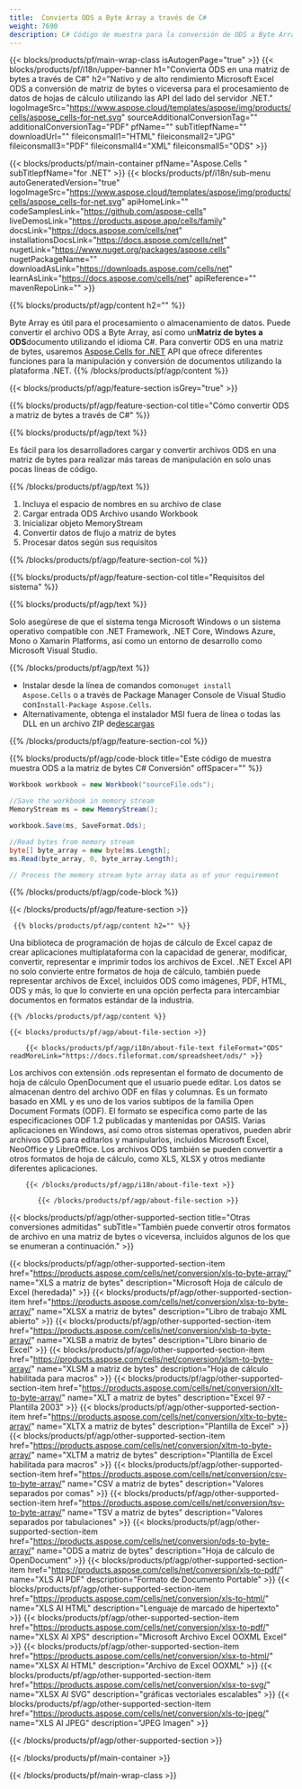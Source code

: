 ```yaml
---
title:  Convierta ODS a Byte Array a través de C#
weight: 7690
description: C# Código de muestra para la conversión de ODS a Byte Array. Use este código para la conversión de Excel ODS a Byte Array dentro de VB.NET, Asp.NET o cualquier aplicación basada en .NET.
---
```

{{< blocks/products/pf/main-wrap-class isAutogenPage="true" >}}
{{< blocks/products/pf/i18n/upper-banner h1="Convierta ODS en una matriz de bytes a través de C#" h2="Nativo y de alto rendimiento Microsoft Excel ODS a conversión de matriz de bytes o viceversa para el procesamiento de datos de hojas de cálculo utilizando las API del lado del servidor .NET." logoImageSrc="https://www.aspose.cloud/templates/aspose/img/products/cells/aspose_cells-for-net.svg" sourceAdditionalConversionTag="" additionalConversionTag="PDF" pfName="" subTitlepfName="" downloadUrl="" fileiconsmall1="HTML" fileiconsmall2="JPG" fileiconsmall3="PDF" fileiconsmall4="XML" fileiconsmall5="ODS" >}}

{{< blocks/products/pf/main-container pfName="Aspose.Cells " subTitlepfName="for .NET" >}}
{{< blocks/products/pf/i18n/sub-menu autoGeneratedVersion="true" logoImageSrc="https://www.aspose.cloud/templates/aspose/img/products/cells/aspose_cells-for-net.svg" apiHomeLink="" codeSamplesLink="https://github.com/aspose-cells" liveDemosLink="https://products.aspose.app/cells/family" docsLink="https://docs.aspose.com/cells/net" installationsDocsLink="https://docs.aspose.com/cells/net" nugetLink="https://www.nuget.org/packages/aspose.cells" nugetPackageName="" downloadAsLink="https://downloads.aspose.com/cells/net" learnAsLink="https://docs.aspose.com/cells/net" apiReference="" mavenRepoLink="" >}}

{{% blocks/products/pf/agp/content h2="" %}}

 Byte Array es útil para el procesamiento o almacenamiento de datos. Puede convertir el archivo ODS a Byte Array, así como un**Matriz de bytes a ODS**documento utilizando el idioma C#. Para convertir ODS en una matriz de bytes, usaremos
 [Aspose.Cells for .NET](https://products.aspose.com/cells/net) 
 API que ofrece diferentes funciones para la manipulación y conversión de documentos utilizando la plataforma .NET.
{{% /blocks/products/pf/agp/content %}}

{{< blocks/products/pf/agp/feature-section isGrey="true" >}}

{{% blocks/products/pf/agp/feature-section-col title="Cómo convertir ODS a matriz de bytes a través de C#" %}}

{{% blocks/products/pf/agp/text %}}

 Es fácil para los desarrolladores cargar y convertir archivos ODS en una matriz de bytes para realizar más tareas de manipulación en solo unas pocas líneas de código.

{{% /blocks/products/pf/agp/text %}}

1.  Incluya el espacio de nombres en su archivo de clase
1.  Cargar entrada ODS Archivo usando Workbook
1.  Inicializar objeto MemoryStream
1.  Convertir datos de flujo a matriz de bytes
1.  Procesar datos según sus requisitos

{{% /blocks/products/pf/agp/feature-section-col %}}

{{% blocks/products/pf/agp/feature-section-col title="Requisitos del sistema" %}}

{{% blocks/products/pf/agp/text %}}

 Solo asegúrese de que el sistema tenga Microsoft Windows o un sistema operativo compatible con .NET Framework, .NET Core, Windows Azure, Mono o Xamarin Platforms, así como un entorno de desarrollo como Microsoft Visual Studio.

{{% /blocks/products/pf/agp/text %}}

-  Instalar desde la línea de comandos como<code>nuget install Aspose.Cells</code> o a través de Package Manager Console de Visual Studio con<code>Install-Package Aspose.Cells</code>.
-  Alternativamente, obtenga el instalador MSI fuera de línea o todas las DLL en un archivo ZIP de<a href="https://downloads.aspose.com/cells/net">descargas</a>

{{% /blocks/products/pf/agp/feature-section-col %}}

{{% blocks/products/pf/agp/code-block title="Este código de muestra muestra ODS a la matriz de bytes C# Conversión" offSpacer="" %}}

```cs
Workbook workbook = new Workbook("sourceFile.ods");

//Save the workbook in memory stream
MemoryStream ms = new MemoryStream();

workbook.Save(ms, SaveFormat.Ods);

//Read bytes from memory stream
byte[] byte_array = new byte[ms.Length];
ms.Read(byte_array, 0, byte_array.Length);

// Process the memory stream byte array data as of your requirement 

```

{{% /blocks/products/pf/agp/code-block %}}

{{< /blocks/products/pf/agp/feature-section >}}

<!-- aboutfile Starts -->

      
     {{% blocks/products/pf/agp/content h2="" %}}

Una biblioteca de programación de hojas de cálculo de Excel capaz de crear aplicaciones multiplataforma con la capacidad de generar, modificar, convertir, representar e imprimir todos los archivos de Excel. .NET Excel API no solo convierte entre formatos de hoja de cálculo, también puede representar archivos de Excel, incluidos ODS como imágenes, PDF, HTML, ODS y más, lo que lo convierte en una opción perfecta para intercambiar documentos en formatos estándar de la industria.



    {{% /blocks/products/pf/agp/content %}}

    {{< blocks/products/pf/agp/about-file-section >}}

        {{< blocks/products/pf/agp/i18n/about-file-text fileFormat="ODS" readMoreLink="https://docs.fileformat.com/spreadsheet/ods/" >}}
Los archivos con extensión .ods representan el formato de documento de hoja de cálculo OpenDocument que el usuario puede editar. Los datos se almacenan dentro del archivo ODF en filas y columnas. Es un formato basado en XML y es uno de los varios subtipos de la familia Open Document Formats (ODF). El formato se especifica como parte de las especificaciones ODF 1.2 publicadas y mantenidas por OASIS. Varias aplicaciones en Windows, así como otros sistemas operativos, pueden abrir archivos ODS para editarlos y manipularlos, incluidos Microsoft Excel, NeoOffice y LibreOffice. Los archivos ODS también se pueden convertir a otros formatos de hoja de cálculo, como XLS, XLSX y otros mediante diferentes aplicaciones.

        {{< /blocks/products/pf/agp/i18n/about-file-text >}}

           {{< /blocks/products/pf/agp/about-file-section >}}


<!-- aboutfile Ends -->

{{< blocks/products/pf/agp/other-supported-section title="Otras conversiones admitidas" subTitle="También puede convertir otros formatos de archivo en una matriz de bytes o viceversa, incluidos algunos de los que se enumeran a continuación." >}}

{{< blocks/products/pf/agp/other-supported-section-item href="https://products.aspose.com/cells/net/conversion/xls-to-byte-array/" name="XLS a matriz de bytes" description="Microsoft Hoja de cálculo de Excel (heredada)" >}} {{< blocks/products/pf/agp/other-supported-section-item href="https://products.aspose.com/cells/net/conversion/xlsx-to-byte-array/" name="XLSX a matriz de bytes" description="Libro de trabajo XML abierto" >}} {{< blocks/products/pf/agp/other-supported-section-item href="https://products.aspose.com/cells/net/conversion/xlsb-to-byte-array/" name="XLSB a matriz de bytes" description="Libro binario de Excel" >}} {{< blocks/products/pf/agp/other-supported-section-item href="https://products.aspose.com/cells/net/conversion/xlsm-to-byte-array/" name="XLSM a matriz de bytes" description="Hoja de cálculo habilitada para macros" >}} {{< blocks/products/pf/agp/other-supported-section-item href="https://products.aspose.com/cells/net/conversion/xlt-to-byte-array/" name="XLT a matriz de bytes" description="Excel 97 - Plantilla 2003" >}} {{< blocks/products/pf/agp/other-supported-section-item href="https://products.aspose.com/cells/net/conversion/xltx-to-byte-array/" name="XLTX a matriz de bytes" description="Plantilla de Excel" >}} {{< blocks/products/pf/agp/other-supported-section-item href="https://products.aspose.com/cells/net/conversion/xltm-to-byte-array/" name="XLTM a matriz de bytes" description="Plantilla de Excel habilitada para macros" >}} {{< blocks/products/pf/agp/other-supported-section-item href="https://products.aspose.com/cells/net/conversion/csv-to-byte-array/" name="CSV a matriz de bytes" description="Valores separados por comas" >}} {{< blocks/products/pf/agp/other-supported-section-item href="https://products.aspose.com/cells/net/conversion/tsv-to-byte-array/" name="TSV a matriz de bytes" description="Valores separados por tabulaciones" >}} {{< blocks/products/pf/agp/other-supported-section-item href="https://products.aspose.com/cells/net/conversion/ods-to-byte-array/" name="ODS a matriz de bytes" description="Hoja de cálculo de OpenDocument" >}} {{< blocks/products/pf/agp/other-supported-section-item href="https://products.aspose.com/cells/net/conversion/xls-to-pdf/" name="XLS Al PDF" description="Formato de Documento Portable" >}} {{< blocks/products/pf/agp/other-supported-section-item href="https://products.aspose.com/cells/net/conversion/xls-to-html/" name="XLS Al HTML" description="Lenguaje de marcado de hipertexto" >}} {{< blocks/products/pf/agp/other-supported-section-item href="https://products.aspose.com/cells/net/conversion/xlsx-to-pdf/" name="XLSX Al XPS" description="Microsoft Archivo Excel OOXML Excel" >}} {{< blocks/products/pf/agp/other-supported-section-item href="https://products.aspose.com/cells/net/conversion/xlsx-to-html/" name="XLSX Al HTML" description="Archivo de Excel OOXML" >}} {{< blocks/products/pf/agp/other-supported-section-item href="https://products.aspose.com/cells/net/conversion/xlsx-to-svg/" name="XLSX Al SVG" description="gráficas vectoriales escalables" >}} {{< blocks/products/pf/agp/other-supported-section-item href="https://products.aspose.com/cells/net/conversion/xls-to-jpeg/" name="XLS Al JPEG" description="JPEG Imagen" >}} 

{{< /blocks/products/pf/agp/other-supported-section >}}

{{< /blocks/products/pf/main-container >}}
    
{{< /blocks/products/pf/main-wrap-class >}}
